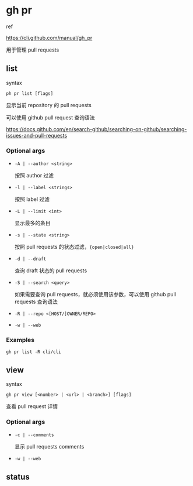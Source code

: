 # gh pr

ref

https://cli.github.com/manual/gh_pr

用于管理 pull requests

## list

syntax

```
ph pr list [flags]
```

显示当前 repository 的 pull requests

可以使用 github pull request 查询语法

https://docs.github.com/en/search-github/searching-on-github/searching-issues-and-pull-requests

### Optional args

- `-A | --author <string>`

  按照 author 过滤

- `-l | --label <strings>`

  按照 label 过滤

- `-L | --limit <int>`

  显示最多的条目

- `-s | --state <string>`

  按照 pull requests 的状态过滤，`{open|closed|all}`

- `-d | --draft`

  查询 draft 状态的 pull requests

- `-S | --search <query>`

  如果需要查询 pull requests，就必须使用该参数，可以使用 github pull requests 查询语法

- `-R | --repo <[HOST/]OWNER/REPO>`

- `-w | --web`

### Examples

```
gh pr list -R cli/cli
```

## view

syntax

```
gh pr view [<number> | <url> | <branch>] [flags]
```

查看 pull request 详情

### Optional args

- `-c | --comments`

  显示 pull requests comments

- `-w | --web`

## status